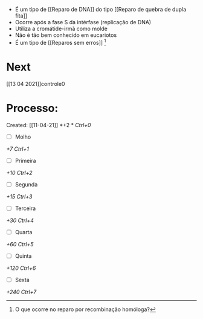 + É um tipo de [[Reparo de DNA]] do tipo [[Reparo de quebra de dupla fita]]
+ Ocorre após a fase S da intérfase (replicação de DNA)
+ Utiliza a cromátide-irmã como molde
+ Não é tão bem conhecido em eucariotos
+ É um tipo de [[Reparos sem erros]] [^848083]

[^848083]: O que ocorre no reparo por recombinação homóloga?

# Next
[[13 04 2021]]controle0
# Processo:
Created: [[11-04-21]]
*+2 *  *Ctrl+0*
- [ ] Molho  

*+7*  *Ctrl+1*

- [ ] Primeira 

*+10*  *Ctrl+2*

- [ ] Segunda

*+15*  *Ctrl+3*

- [ ] Terceira 

*+30*  *Ctrl+4*

- [ ] Quarta 

*+60*  *Ctrl+5*

- [ ] Quinta 

*+120*  *Ctrl+6*

- [ ] Sexta 

*+240*  *Ctrl+7*